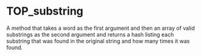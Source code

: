 # TOP_substring

A method that takes a word as the first argument and then an array of valid substrings as the second argument and returns a hash listing each substring that was found in the original string and how many times it was found.
